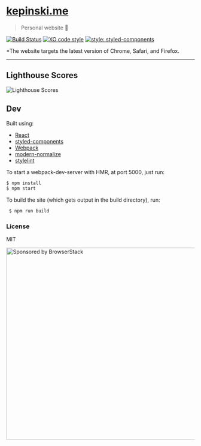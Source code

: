 # [kepinski.me](https://kepinski.me)

> Personal website 🚀

[![Build Status](https://travis-ci.org/xxczaki/kepinski.me.svg?branch=master)](https://travis-ci.org/xxczaki/kepinski.me) [![XO code style](https://img.shields.io/badge/code_style-XO-5ed9c7.svg)](https://github.com/xojs/xo)
[![style: styled-components](https://img.shields.io/badge/style-%F0%9F%92%85%20styled--components-orange.svg?colorB=daa357&colorA=db748e)](https://github.com/styled-components/styled-components)

*The website targets the latest version of Chrome, Safari, and Firefox.

---

## Lighthouse Scores

![Lighthouse Scores](https://lighthouse.now.sh/?perf=100&pwa=0&a11y=100&bp=100&seo=100)

## Dev

Built using:

- [React](https://reactjs.org/)
- [styled-components](https://www.styled-components.com/)
- [Webpack](https://webpack.js.org/)
- [modern-normalize](https://github.com/sindresorhus/modern-normalize)
- [stylelint](https://stylelint.io/)

To start a webpack-dev-server with HMR, at port 5000, just run:
``` bash
$ npm install
$ npm start
```

To build the site (which gets output in the build directory), run:
``` bash
 $ npm run build
```

### License

MIT

<a href="https://www.browserstack.com/"><img src="https://imgur.com/l3iy9C6.png" width="512" alt="Sponsored by BrowserStack"></a>

